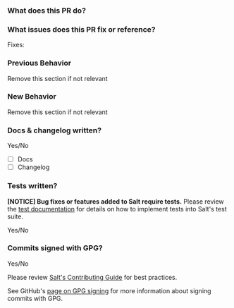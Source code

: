 ### What does this PR do?

### What issues does this PR fix or reference?
Fixes:

### Previous Behavior
Remove this section if not relevant

### New Behavior
Remove this section if not relevant

### Docs & changelog written?
Yes/No 
- [ ] Docs
- [ ] Changelog

### Tests written?
**[NOTICE] Bug fixes or features added to Salt require tests.**
Please review the [test documentation](https://docs.saltstack.com/en/master/topics/tutorials/writing_tests.html) for details on how to implement tests into Salt's test suite.

Yes/No

### Commits signed with GPG?

Yes/No

Please review [Salt's Contributing Guide](https://docs.saltstack.com/en/master/topics/development/contributing.html) for best practices.

See GitHub's [page on GPG signing](https://help.github.com/articles/signing-commits-using-gpg/) for more information about signing commits with GPG.
